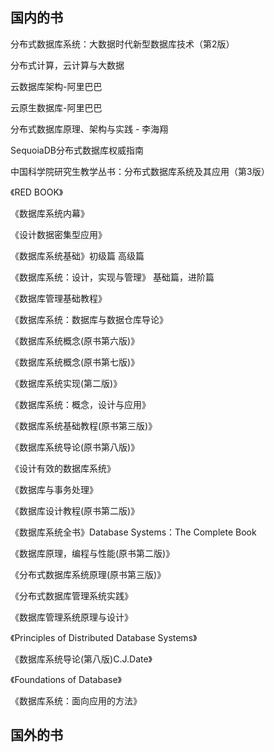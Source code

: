 ## 国内的书

分布式数据库系统：大数据时代新型数据库技术（第2版）

分布式计算，云计算与大数据

云数据库架构-阿里巴巴

云原生数据库-阿里巴巴

分布式数据库原理、架构与实践 - 李海翔

SequoiaDB分布式数据库权威指南

中国科学院研究生教学丛书：分布式数据库系统及其应用（第3版）

《RED BOOK》

《数据库系统内幕》

《设计数据密集型应用》

《数据库系统基础》初级篇 高级篇

《数据库系统：设计，实现与管理》 基础篇，进阶篇

《数据库管理基础教程》

《数据库系统：数据库与数据仓库导论》

《数据库系统概念(原书第六版)》

《数据库系统概念(原书第七版)》

《数据库系统实现(第二版)》

《数据库系统：概念，设计与应用》

《数据库系统基础教程(原书第三版)》

《数据库系统导论(原书第八版)》

《设计有效的数据库系统》

《数据库与事务处理》

《数据库设计教程(原书第二版)》

《数据库系统全书》Database Systems：The Complete Book

《数据库原理，编程与性能(原书第二版)》

《分布式数据库系统原理(原书第三版)》

《分布式数据库管理系统实践》

《数据库管理系统原理与设计》

《Principles of Distributed Database Systems》

《数据库系统导论(第八版)C.J.Date》

《Foundations of Database》

《数据库系统：面向应用的方法》 <databases system an application oriented approach>

## 国外的书


